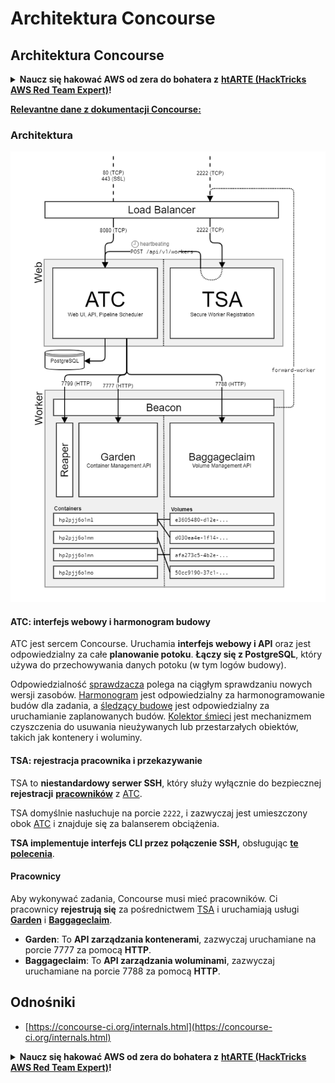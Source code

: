 # Architektura Concourse

## Architektura Concourse

<details>

<summary><strong>Naucz się hakować AWS od zera do bohatera z</strong> <a href="https://training.hacktricks.xyz/courses/arte"><strong>htARTE (HackTricks AWS Red Team Expert)</strong></a><strong>!</strong></summary>

Inne sposoby wsparcia HackTricks:

* Jeśli chcesz zobaczyć swoją **firmę reklamowaną w HackTricks** lub **pobrać HackTricks w formacie PDF**, sprawdź [**PLANY SUBSKRYPCYJNE**](https://github.com/sponsors/carlospolop)!
* Zdobądź [**oficjalne gadżety PEASS & HackTricks**](https://peass.creator-spring.com)
* Odkryj [**Rodzinę PEASS**](https://opensea.io/collection/the-peass-family), naszą kolekcję ekskluzywnych [**NFT**](https://opensea.io/collection/the-peass-family)
* **Dołącz do** 💬 [**grupy Discord**](https://discord.gg/hRep4RUj7f) lub [**grupy telegramowej**](https://t.me/peass) lub **śledź** nas na **Twitterze** 🐦 [**@hacktricks\_live**](https://twitter.com/hacktricks\_live)**.**
* **Podziel się swoimi sztuczkami hakowania, przesyłając PR-y do** [**HackTricks**](https://github.com/carlospolop/hacktricks) i [**HackTricks Cloud**](https://github.com/carlospolop/hacktricks-cloud) repozytoriów na GitHubie.

</details>

[**Relevantne dane z dokumentacji Concourse:**](https://concourse-ci.org/internals.html)

### Architektura

![](<../../.gitbook/assets/image (187).png>)

#### ATC: interfejs webowy i harmonogram budowy

ATC jest sercem Concourse. Uruchamia **interfejs webowy i API** oraz jest odpowiedzialny za całe **planowanie potoku**. **Łączy się z PostgreSQL**, który używa do przechowywania danych potoku (w tym logów budowy).

Odpowiedzialność [sprawdzacza](https://concourse-ci.org/checker.html) polega na ciągłym sprawdzaniu nowych wersji zasobów. [Harmonogram](https://concourse-ci.org/scheduler.html) jest odpowiedzialny za harmonogramowanie budów dla zadania, a [śledzący budowę](https://concourse-ci.org/build-tracker.html) jest odpowiedzialny za uruchamianie zaplanowanych budów. [Kolektor śmieci](https://concourse-ci.org/garbage-collector.html) jest mechanizmem czyszczenia do usuwania nieużywanych lub przestarzałych obiektów, takich jak kontenery i woluminy.

#### TSA: rejestracja pracownika i przekazywanie

TSA to **niestandardowy serwer SSH**, który służy wyłącznie do bezpiecznej **rejestracji** [**pracowników**](https://concourse-ci.org/internals.html#architecture-worker) z [ATC](https://concourse-ci.org/internals.html#component-atc).

TSA domyślnie nasłuchuje na porcie `2222`, i zazwyczaj jest umieszczony obok [ATC](https://concourse-ci.org/internals.html#component-atc) i znajduje się za balanserem obciążenia.

**TSA implementuje interfejs CLI przez połączenie SSH,** obsługując [**te polecenia**](https://concourse-ci.org/internals.html#component-tsa).

#### Pracownicy

Aby wykonywać zadania, Concourse musi mieć pracowników. Ci pracownicy **rejestrują się** za pośrednictwem [TSA](https://concourse-ci.org/internals.html#component-tsa) i uruchamiają usługi [**Garden**](https://github.com/cloudfoundry-incubator/garden) i [**Baggageclaim**](https://github.com/concourse/baggageclaim).

* **Garden**: To **API zarządzania kontenerami**, zazwyczaj uruchamiane na porcie 7777 za pomocą **HTTP**.
* **Baggageclaim**: To **API zarządzania woluminami**, zazwyczaj uruchamiane na porcie 7788 za pomocą **HTTP**.

## Odnośniki

* [https://concourse-ci.org/internals.html](https://concourse-ci.org/internals.html)

<details>

<summary><strong>Naucz się hakować AWS od zera do bohatera z</strong> <a href="https://training.hacktricks.xyz/courses/arte"><strong>htARTE (HackTricks AWS Red Team Expert)</strong></a><strong>!</strong></summary>

Inne sposoby wsparcia HackTricks:

* Jeśli chcesz zobaczyć swoją **firmę reklamowaną w HackTricks** lub **pobrać HackTricks w formacie PDF**, sprawdź [**PLANY SUBSKRYPCYJNE**](https://github.com/sponsors/carlospolop)!
* Zdobądź [**oficjalne gadżety PEASS & HackTricks**](https://peass.creator-spring.com)
* Odkryj [**Rodzinę PEASS**](https://opensea.io/collection/the-peass-family), naszą kolekcję ekskluzywnych [**NFT**](https://opensea.io/collection/the-peass-family)
* **Dołącz do** 💬 [**grupy Discord**](https://discord.gg/hRep4RUj7f) lub [**grupy telegramowej**](https://t.me/peass) lub **śledź** nas na **Twitterze** 🐦 [**@hacktricks\_live**](https://twitter.com/hacktricks\_live)**.**
* **Podziel się swoimi sztuczkami hakowania, przesyłając PR-y do** [**HackTricks**](https://github.com/carlospolop/hacktricks) i [**HackTricks Cloud**](https://github.com/carlospolop/hacktricks-cloud) repozytoriów na GitHubie.

</details>
